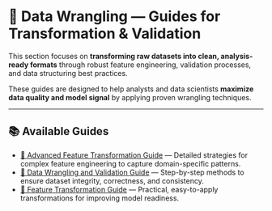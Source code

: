 

# 📘 Data Wrangling — Guides for Transformation & Validation

This section focuses on **transforming raw datasets into clean, analysis-ready formats** through robust feature engineering, validation processes, and data structuring best practices.  

These guides are designed to help analysts and data scientists **maximize data quality and model signal** by applying proven wrangling techniques.

---

## 📚 Available Guides

- [📘 Advanced Feature Transformation Guide](📘%20Advanced%20Feature%20Transformation%20Guide.md) — Detailed strategies for complex feature engineering to capture domain-specific patterns.
- [📘 Data Wrangling and Validation Guide](📘%20Data%20Wrangling%20and%20Validation%20Guide.md) — Step-by-step methods to ensure dataset integrity, correctness, and consistency.
- [📘 Feature Transformation Guide](📘%20Feature%20Transformation%20Guide.md) — Practical, easy-to-apply transformations for improving model readiness.